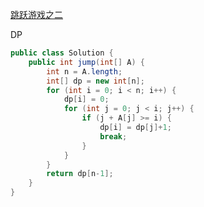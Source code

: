 [跳跃游戏之二](https://leetcode.com/problems/jump-game-ii/description/)

DP
```java
public class Solution {
    public int jump(int[] A) {
        int n = A.length;
        int[] dp = new int[n];
        for (int i = 0; i < n; i++) {
            dp[i] = 0;
            for (int j = 0; j < i; j++) {
                if (j + A[j] >= i) {
                    dp[i] = dp[j]+1;
                    break;
                }
            }
        }
        return dp[n-1];
    }
}
```
